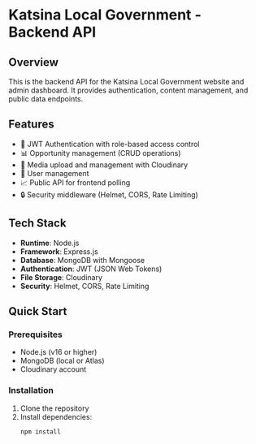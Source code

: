 # Katsina Local Government - Backend API

## Overview
This is the backend API for the Katsina Local Government website and admin dashboard. It provides authentication, content management, and public data endpoints.

## Features
- 🔐 JWT Authentication with role-based access control
- 📊 Opportunity management (CRUD operations)
- 📸 Media upload and management with Cloudinary
- 👥 User management
- 📈 Public API for frontend polling
- 🔒 Security middleware (Helmet, CORS, Rate Limiting)

## Tech Stack
- **Runtime**: Node.js
- **Framework**: Express.js
- **Database**: MongoDB with Mongoose
- **Authentication**: JWT (JSON Web Tokens)
- **File Storage**: Cloudinary
- **Security**: Helmet, CORS, Rate Limiting

## Quick Start

### Prerequisites
- Node.js (v16 or higher)
- MongoDB (local or Atlas)
- Cloudinary account

### Installation
1. Clone the repository
2. Install dependencies:
   ```bash
   npm install
